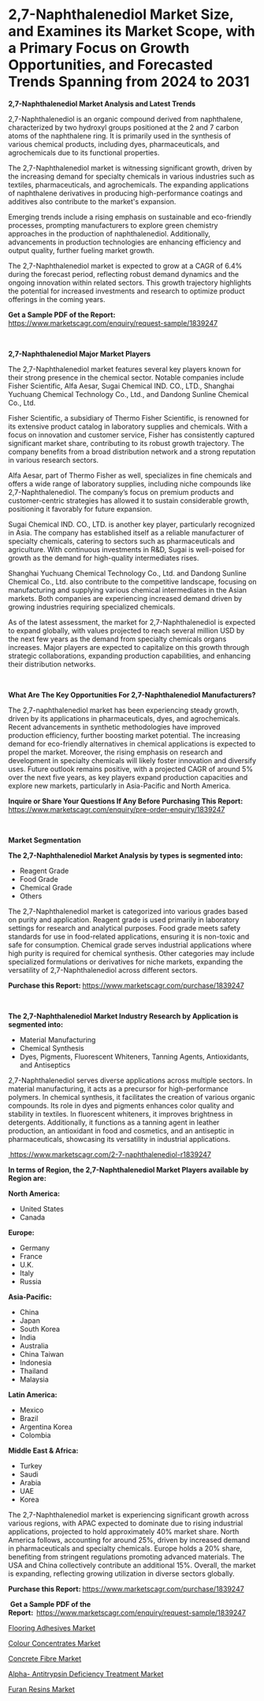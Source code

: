 <p><h1>2,7-Naphthalenediol Market Size, and Examines its Market Scope, with a Primary Focus on Growth Opportunities, and Forecasted Trends Spanning from 2024 to 2031</h1></p><p><strong>2,7-Naphthalenediol Market Analysis and Latest Trends</strong></p>
<p><p>2,7-Naphthalenediol is an organic compound derived from naphthalene, characterized by two hydroxyl groups positioned at the 2 and 7 carbon atoms of the naphthalene ring. It is primarily used in the synthesis of various chemical products, including dyes, pharmaceuticals, and agrochemicals due to its functional properties. </p><p>The 2,7-Naphthalenediol market is witnessing significant growth, driven by the increasing demand for specialty chemicals in various industries such as textiles, pharmaceuticals, and agrochemicals. The expanding applications of naphthalene derivatives in producing high-performance coatings and additives also contribute to the market's expansion. </p><p>Emerging trends include a rising emphasis on sustainable and eco-friendly processes, prompting manufacturers to explore green chemistry approaches in the production of naphthalenediol. Additionally, advancements in production technologies are enhancing efficiency and output quality, further fueling market growth. </p><p>The 2,7-Naphthalenediol market is expected to grow at a CAGR of 6.4% during the forecast period, reflecting robust demand dynamics and the ongoing innovation within related sectors. This growth trajectory highlights the potential for increased investments and research to optimize product offerings in the coming years.</p></p>
<p><strong>Get a Sample PDF of the Report:&nbsp;</strong> <a href="https://www.marketscagr.com/enquiry/request-sample/1839247?utm_campaign=1557&utm_medium=2&utm_source=Github&utm_content=ia&utm_term=16102024&utm_id=27-naphthalenediol">https://www.marketscagr.com/enquiry/request-sample/1839247</a></p>
<p>&nbsp;</p>
<p><strong>2,7-Naphthalenediol Major Market Players</strong></p>
<p><p>The 2,7-Naphthalenediol market features several key players known for their strong presence in the chemical sector. Notable companies include Fisher Scientific, Alfa Aesar, Sugai Chemical IND. CO., LTD., Shanghai Yuchuang Chemical Technology Co., Ltd., and Dandong Sunline Chemical Co., Ltd.</p><p>Fisher Scientific, a subsidiary of Thermo Fisher Scientific, is renowned for its extensive product catalog in laboratory supplies and chemicals. With a focus on innovation and customer service, Fisher has consistently captured significant market share, contributing to its robust growth trajectory. The company benefits from a broad distribution network and a strong reputation in various research sectors.</p><p>Alfa Aesar, part of Thermo Fisher as well, specializes in fine chemicals and offers a wide range of laboratory supplies, including niche compounds like 2,7-Naphthalenediol. The company’s focus on premium products and customer-centric strategies has allowed it to sustain considerable growth, positioning it favorably for future expansion.</p><p>Sugai Chemical IND. CO., LTD. is another key player, particularly recognized in Asia. The company has established itself as a reliable manufacturer of specialty chemicals, catering to sectors such as pharmaceuticals and agriculture. With continuous investments in R&D, Sugai is well-poised for growth as the demand for high-quality intermediates rises.</p><p>Shanghai Yuchuang Chemical Technology Co., Ltd. and Dandong Sunline Chemical Co., Ltd. also contribute to the competitive landscape, focusing on manufacturing and supplying various chemical intermediates in the Asian markets. Both companies are experiencing increased demand driven by growing industries requiring specialized chemicals.</p><p>As of the latest assessment, the market for 2,7-Naphthalenediol is expected to expand globally, with values projected to reach several million USD by the next few years as the demand from specialty chemicals organs increases. Major players are expected to capitalize on this growth through strategic collaborations, expanding production capabilities, and enhancing their distribution networks.</p></p>
<p>&nbsp;</p>
<p><strong>What Are The Key Opportunities For 2,7-Naphthalenediol Manufacturers?</strong></p>
<p><p>The 2,7-naphthalenediol market has been experiencing steady growth, driven by its applications in pharmaceuticals, dyes, and agrochemicals. Recent advancements in synthetic methodologies have improved production efficiency, further boosting market potential. The increasing demand for eco-friendly alternatives in chemical applications is expected to propel the market. Moreover, the rising emphasis on research and development in specialty chemicals will likely foster innovation and diversify uses. Future outlook remains positive, with a projected CAGR of around 5% over the next five years, as key players expand production capacities and explore new markets, particularly in Asia-Pacific and North America.</p></p>
<p><strong>Inquire or Share Your Questions If Any Before Purchasing This Report:</strong> <a href="https://www.marketscagr.com/enquiry/pre-order-enquiry/1839247?utm_campaign=1557&utm_medium=2&utm_source=Github&utm_content=ia&utm_term=16102024&utm_id=27-naphthalenediol">https://www.marketscagr.com/enquiry/pre-order-enquiry/1839247</a></p>
<p>&nbsp;</p>
<p><strong>Market Segmentation</strong></p>
<p><strong>The 2,7-Naphthalenediol Market Analysis by types is segmented into:</strong></p>
<p><ul><li>Reagent Grade</li><li>Food Grade</li><li>Chemical Grade</li><li>Others</li></ul></p>
<p><p>The 2,7-Naphthalenediol market is categorized into various grades based on purity and application. Reagent grade is used primarily in laboratory settings for research and analytical purposes. Food grade meets safety standards for use in food-related applications, ensuring it is non-toxic and safe for consumption. Chemical grade serves industrial applications where high purity is required for chemical synthesis. Other categories may include specialized formulations or derivatives for niche markets, expanding the versatility of 2,7-Naphthalenediol across different sectors.</p></p>
<p><strong>Purchase this Report:&nbsp;</strong><a href="https://www.marketscagr.com/purchase/1839247?utm_campaign=1557&utm_medium=2&utm_source=Github&utm_content=ia&utm_term=16102024&utm_id=27-naphthalenediol">https://www.marketscagr.com/purchase/1839247</a></p>
<p>&nbsp;</p>
<p><strong>The 2,7-Naphthalenediol Market Industry Research by Application is segmented into:</strong></p>
<p><ul><li>Material Manufacturing</li><li>Chemical Synthesis</li><li>Dyes, Pigments, Fluorescent Whiteners, Tanning Agents, Antioxidants, and Antiseptics</li></ul></p>
<p><p>2,7-Naphthalenediol serves diverse applications across multiple sectors. In material manufacturing, it acts as a precursor for high-performance polymers. In chemical synthesis, it facilitates the creation of various organic compounds. Its role in dyes and pigments enhances color quality and stability in textiles. In fluorescent whiteners, it improves brightness in detergents. Additionally, it functions as a tanning agent in leather production, an antioxidant in food and cosmetics, and an antiseptic in pharmaceuticals, showcasing its versatility in industrial applications.</p></p>
<p><a href="https://www.marketscagr.com/2-7-naphthalenediol-r1839247?utm_campaign=1557&utm_medium=2&utm_source=Github&utm_content=ia&utm_term=16102024&utm_id=27-naphthalenediol">&nbsp;https://www.marketscagr.com/2-7-naphthalenediol-r1839247</a></p>
<p><strong>In terms of Region, the 2,7-Naphthalenediol Market Players available by Region are:</strong></p>
<p>
    <p> <strong> North America: </strong>
        <ul>
            <li>United States</li>
            <li>Canada</li>
        </ul>
        </p> 
    <p> <strong> Europe: </strong>
        <ul>
            <li>Germany</li>
            <li>France</li>
            <li>U.K.</li>
            <li>Italy</li>
            <li>Russia</li>
        </ul>
        </p> 
    <p> <strong> Asia-Pacific: </strong>
        <ul>
            <li>China</li>
            <li>Japan</li>
            <li>South Korea</li>
            <li>India</li>
            <li>Australia</li>
            <li>China Taiwan</li>
            <li>Indonesia</li>
            <li>Thailand</li>
            <li>Malaysia</li>
        </ul>
        </p> 
    <p> <strong> Latin America: </strong>
        <ul>
            <li>Mexico</li>
            <li>Brazil</li>
            <li>Argentina Korea</li>
            <li>Colombia</li>
        </ul>
        </p> 
    <p> <strong> Middle East & Africa: </strong>
        <ul>
            <li>Turkey</li>
            <li>Saudi</li>
            <li>Arabia</li>
            <li>UAE</li>
            <li>Korea</li>
        </ul>
    </p>
    </p>
<p><p>The 2,7-Naphthalenediol market is experiencing significant growth across various regions, with APAC expected to dominate due to rising industrial applications, projected to hold approximately 40% market share. North America follows, accounting for around 25%, driven by increased demand in pharmaceuticals and specialty chemicals. Europe holds a 20% share, benefiting from stringent regulations promoting advanced materials. The USA and China collectively contribute an additional 15%. Overall, the market is expanding, reflecting growing utilization in diverse sectors globally.</p></p>
<p><strong>Purchase this Report: </strong><a href="https://www.marketscagr.com/purchase/1839247?utm_campaign=1557&utm_medium=2&utm_source=Github&utm_content=ia&utm_term=16102024&utm_id=27-naphthalenediol">https://www.marketscagr.com/purchase/1839247</a></p>
<p>&nbsp;<strong>Get a Sample PDF of the Report:&nbsp;&nbsp;</strong><a href="https://www.marketscagr.com/enquiry/request-sample/1839247?utm_campaign=1557&utm_medium=2&utm_source=Github&utm_content=ia&utm_term=16102024&utm_id=27-naphthalenediol">https://www.marketscagr.com/enquiry/request-sample/1839247</a></p>
<p><strong></strong></p>
<p><p><a href="https://www.linkedin.com/pulse/flooring-adhesives-market-matrix-applications-types-cagr-growth-u4p4f?utm_campaign=1557&utm_medium=2&utm_source=Github&utm_content=ia&utm_term=16102024&utm_id=27-naphthalenediol">Flooring Adhesives Market</a></p><p><a href="https://www.linkedin.com/pulse/colour-concentrates-market-global-regional-analysis-focus-ktagf?utm_campaign=1557&utm_medium=2&utm_source=Github&utm_content=ia&utm_term=16102024&utm_id=27-naphthalenediol">Colour Concentrates Market</a></p><p><a href="https://www.linkedin.com/pulse/consumer-behavior-shifts-concrete-fibre-market-demand-analysis-qq6bf?utm_campaign=1557&utm_medium=2&utm_source=Github&utm_content=ia&utm_term=16102024&utm_id=27-naphthalenediol">Concrete Fibre Market</a></p><p><a href="https://github.com/cydskenna/Market-Research-Report-List-1/blob/main/alpha-antitrypsin-deficiency-treatment-market.md?utm_campaign=1557&utm_medium=2&utm_source=Github&utm_content=ia&utm_term=16102024&utm_id=27-naphthalenediol">Alpha- Antitrypsin Deficiency Treatment Market</a></p><p><a href="https://www.linkedin.com/pulse/furan-resins-market-size-share-analysis-growth-trends-forecast-2jxgc?utm_campaign=1557&utm_medium=2&utm_source=Github&utm_content=ia&utm_term=16102024&utm_id=27-naphthalenediol">Furan Resins Market</a></p></p>